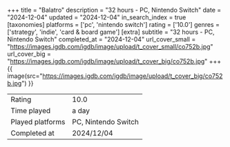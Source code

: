 +++
title = "Balatro"
description = "32 hours - PC, Nintendo Switch"
date = "2024-12-04"
updated = "2024-12-04"
in_search_index = true
[taxonomies]
platforms = ['pc', 'nintendo switch']
rating = ['10.0']
genres = ['strategy', 'indie', 'card & board game']
[extra]
subtitle = "32 hours - PC, Nintendo Switch"
completed_at = "2024-12-04"
url_cover_small = "https://images.igdb.com/igdb/image/upload/t_cover_small/co752b.jpg"
url_cover_big = "https://images.igdb.com/igdb/image/upload/t_cover_big/co752b.jpg"
+++
{{ image(src="https://images.igdb.com/igdb/image/upload/t_cover_big/co752b.jpg") }}

|              |            |
| ------------ | ---------- |
| Rating       | 10.0 |
| Time played  | a day |
| Played platforms    | PC, Nintendo Switch |
| Completed at | 2024/12/04 |

